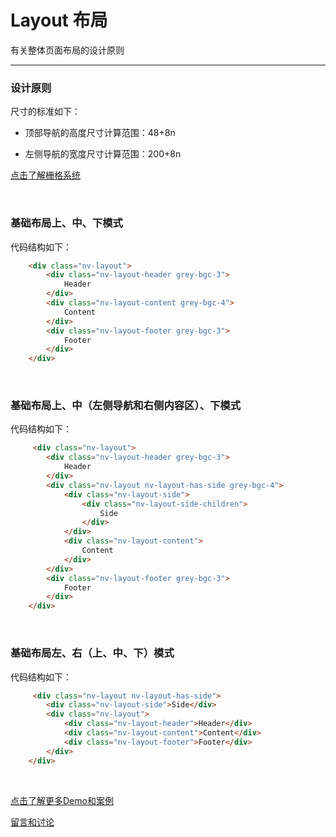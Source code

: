 # Layout 布局

有关整体页面布局的设计原则

---

### 设计原则

尺寸的标准如下：

+ 顶部导航的高度尺寸计算范围：48+8n

+ 左侧导航的宽度尺寸计算范围：200+8n

[点击了解栅格系统](https://github.com/guguaihaha/nv-source/blob/master/docs/inner/grid.md)

<br/>

### 基础布局上、中、下模式

代码结构如下：

```html
    <div class="nv-layout">
        <div class="nv-layout-header grey-bgc-3">
            Header
        </div>
        <div class="nv-layout-content grey-bgc-4">
            Content
        </div>
        <div class="nv-layout-footer grey-bgc-3">
            Footer
        </div>
    </div>
```

<br/>

### 基础布局上、中（左侧导航和右侧内容区）、下模式

代码结构如下：

```html
     <div class="nv-layout">
        <div class="nv-layout-header grey-bgc-3">
            Header
        </div>
        <div class="nv-layout nv-layout-has-side grey-bgc-4">
            <div class="nv-layout-side">
                <div class="nv-layout-side-children">
                    Side
                </div>
            </div>
            <div class="nv-layout-content">
                Content
            </div>
        </div>
        <div class="nv-layout-footer grey-bgc-3">
            Footer
        </div>
    </div>
```

<br/>

### 基础布局左、右（上、中、下）模式

代码结构如下：

```html
     <div class="nv-layout nv-layout-has-side">
        <div class="nv-layout-side">Side</div>
        <div class="nv-layout">
            <div class="nv-layout-header">Header</div>
            <div class="nv-layout-content">Content</div>
            <div class="nv-layout-footer">Footer</div>
        </div>
    </div>
```
<br/>

[点击了解更多Demo和案例](http://gtp-nv.jd.com/docs?languageCode=CN&columnUid=41c513f9dd334a1ebb0fbbd76d71e973&directoryUid=f709304e0f6d4333ad6ccd11f87b7918&directoryName=Layout%20%E5%B8%83%E5%B1%80)

[留言和讨论](https://github.com/guguaihaha/nv-source/issues/5)